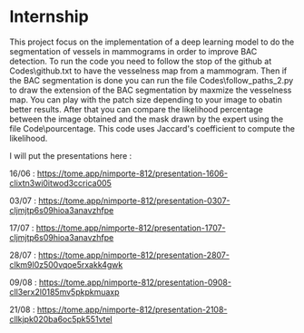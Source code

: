 # Internship

This project focus on the implementation of a deep learning model to do the segmentation of vessels in mammograms in order to improve BAC detection.
To run the code you need to follow the stop of the github at Codes\github.txt to have the vesselness map from a mammogram. Then if the BAC segmentation is done you can run the file Codes\follow_paths_2.py to draw the extension of the BAC segmentation by maxmize the vesselness map. You can play with the patch size depending to your image to obatin better results. After that you can compare the likelihood percentage between the image obtained and the mask drawn by the expert using the file Code\pourcentage. This code uses Jaccard's coefficient to compute the likelihood.

I will put the presentations here :

16/06 : https://tome.app/nimporte-812/presentation-1606-clixtn3wi0itwod3ccrica005

03/07 : https://tome.app/nimporte-812/presentation-0307-cljmjtp6s09hioa3anavzhfpe

17/07 : https://tome.app/nimporte-812/presentation-1707-cljmjtp6s09hioa3anavzhfpe

28/07 : https://tome.app/nimporte-812/presentation-2807-clkm9l0z500vqoe5rxakk4gwk

09/08 : https://tome.app/nimporte-812/presentation-0908-cll3erx2l0185mv5pkpkmuaxp

21/08 : https://tome.app/nimporte-812/presentation-2108-cllkjpk020ba6oc5pk551vtel
